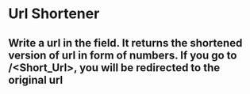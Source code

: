 # Url Shortener
## Write a url in the field. It returns the shortened version of url in form of numbers. If you go to /<Short_Url>, you will be redirected to the original url
